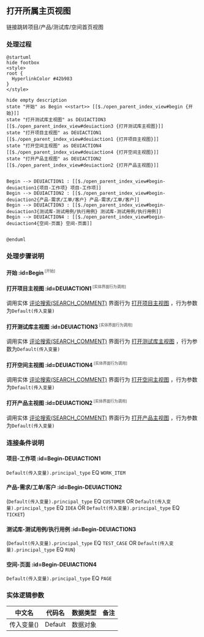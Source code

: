 ## 打开所属主页视图 <!-- {docsify-ignore-all} -->

   链接跳转项目/产品/测试库/空间首页视图

### 处理过程

```plantuml
@startuml
hide footbox
<style>
root {
  HyperlinkColor #42b983
}
</style>

hide empty description
state "开始" as Begin <<start>> [[$./open_parent_index_view#begin {开始}]]
state "打开测试库主视图" as DEUIACTION3  [[$./open_parent_index_view#deuiaction3 {打开测试库主视图}]]
state "打开项目主视图" as DEUIACTION1  [[$./open_parent_index_view#deuiaction1 {打开项目主视图}]]
state "打开空间主视图" as DEUIACTION4  [[$./open_parent_index_view#deuiaction4 {打开空间主视图}]]
state "打开产品主视图" as DEUIACTION2  [[$./open_parent_index_view#deuiaction2 {打开产品主视图}]]


Begin --> DEUIACTION1 : [[$./open_parent_index_view#begin-deuiaction1{项目-工作项} 项目-工作项]]
Begin --> DEUIACTION2 : [[$./open_parent_index_view#begin-deuiaction2{产品-需求/工单/客户} 产品-需求/工单/客户]]
Begin --> DEUIACTION3 : [[$./open_parent_index_view#begin-deuiaction3{测试库-测试用例/执行用例} 测试库-测试用例/执行用例]]
Begin --> DEUIACTION4 : [[$./open_parent_index_view#begin-deuiaction4{空间-页面} 空间-页面]]


@enduml
```


### 处理步骤说明

#### 开始 :id=Begin<sup class="footnote-symbol"> <font color=gray size=1>[开始]</font></sup>




#### 打开项目主视图 :id=DEUIACTION1<sup class="footnote-symbol"> <font color=gray size=1>[实体界面行为调用]</font></sup>



调用实体 [评论搜索(SEARCH_COMMENT)](module/Base/search_comment.md) 界面行为 [打开项目主视图](module/Base/search_comment#界面行为) ，行为参数为`Default(传入变量)`

#### 打开测试库主视图 :id=DEUIACTION3<sup class="footnote-symbol"> <font color=gray size=1>[实体界面行为调用]</font></sup>



调用实体 [评论搜索(SEARCH_COMMENT)](module/Base/search_comment.md) 界面行为 [打开测试库主视图](module/Base/search_comment#界面行为) ，行为参数为`Default(传入变量)`

#### 打开空间主视图 :id=DEUIACTION4<sup class="footnote-symbol"> <font color=gray size=1>[实体界面行为调用]</font></sup>



调用实体 [评论搜索(SEARCH_COMMENT)](module/Base/search_comment.md) 界面行为 [打开空间主视图](module/Base/search_comment#界面行为) ，行为参数为`Default(传入变量)`

#### 打开产品主视图 :id=DEUIACTION2<sup class="footnote-symbol"> <font color=gray size=1>[实体界面行为调用]</font></sup>



调用实体 [评论搜索(SEARCH_COMMENT)](module/Base/search_comment.md) 界面行为 [打开产品主视图](module/Base/search_comment#界面行为) ，行为参数为`Default(传入变量)`

### 连接条件说明
#### 项目-工作项 :id=Begin-DEUIACTION1

```Default(传入变量).principal_type``` EQ ```WORK_ITEM```
#### 产品-需求/工单/客户 :id=Begin-DEUIACTION2

(```Default(传入变量).principal_type``` EQ ```CUSTOMER``` OR ```Default(传入变量).principal_type``` EQ ```IDEA``` OR ```Default(传入变量).principal_type``` EQ ```TICKET```)
#### 测试库-测试用例/执行用例 :id=Begin-DEUIACTION3

(```Default(传入变量).principal_type``` EQ ```TEST_CASE``` OR ```Default(传入变量).principal_type``` EQ ```RUN```)
#### 空间-页面 :id=Begin-DEUIACTION4

```Default(传入变量).principal_type``` EQ ```PAGE```


### 实体逻辑参数

|    中文名   |    代码名    |  数据类型      |备注 |
| --------| --------| --------  | --------   |
|传入变量(<i class="fa fa-check"/></i>)|Default|数据对象||
